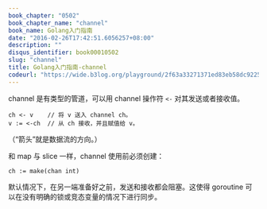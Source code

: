 ```yaml
---
book_chapter: "0502"
book_chapter_name: "channel"
book_name: Golang入门指南
date: "2016-02-26T17:42:51.6056257+08:00"
description: ""
disqus_identifier: book00010502
slug: "channel"
title: Golang入门指南-channel
codeurl: "https://wide.b3log.org/playground/2f63a33271371ed83eb58dc922569c7b.go"
---
```


channel 是有类型的管道，可以用 channel 操作符 `<-` 对其发送或者接收值。

	ch <- v    // 将 v 送入 channel ch。
	v := <-ch  // 从 ch 接收，并且赋值给 v。

（“箭头”就是数据流的方向。）

和 map 与 slice 一样，channel 使用前必须创建：

	ch := make(chan int)

默认情况下，在另一端准备好之前，发送和接收都会阻塞。这使得 goroutine 可以在没有明确的锁或竞态变量的情况下进行同步。

<!-- ```go
package main

import "fmt"

func sum(a []int, c chan int) {
	sum := 0
	for _, v := range a {
		sum += v
	}
	c <- sum // 将和送入 c
}

func main() {
	a := []int{7, 2, 8, -9, 4, 0}

	c := make(chan int)
	go sum(a[:len(a)/2], c)
	go sum(a[len(a)/2:], c)
	x, y := <-c, <-c // 从 c 中获取

	fmt.Println(x, y, x+y)
}

``` -->


